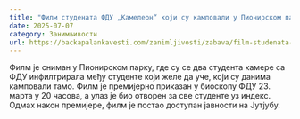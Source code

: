 ```yaml
---
title: "Филм студената ФДУ „Камелеон“ који су камповали у Пионирском парку"
date: 2025-07-07
category: Занимљивости
url: https://backapalankavesti.com/zanimljivosti/zabava/film-studenata-kameleon-pionirski-park/
---
```


Филм је сниман у Пионирском парку, где су се два студента камере са ФДУ инфилтрирала међу студенте који желе да уче, који су данима камповали тамо. Филм је премијерно приказан у биоскопу ФДУ 23. марта у 20 часова, а улаз је био отворен за све студенте уз индекс. Одмах након премијере, филм је постао доступан јавности на Јутјубу.​
